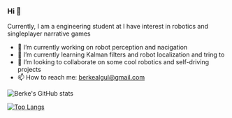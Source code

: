 ### Hi 👋

<!--
**Kokjix/Kokjix** is a ✨ _special_ ✨ repository because its `README.md` (this file) appears on your GitHub profile.

Here are some ideas to get you started:

- 🔭 I’m currently working on ...
- 🌱 I’m currently learning ...
- 👯 I’m looking to collaborate on ...
- 🤔 I’m looking for help with ...
- 💬 Ask me about ...
- 📫 How to reach me: ...
- 😄 Pronouns: ...
- ⚡ Fun fact: ...
-->
Currently, I am a engineering student at I have interest in robotics and singleplayer narrative games
- 🔭 I’m currently working on robot perception and nacigation
- 🌱 I’m currently learning Kalman filters and robot localization and tring to 
- 👯 I’m looking to collaborate on some cool robotics and self-driving projects
- 📫 How to reach me: berkealgul@gmail.com


![Berke's GitHub stats](https://github-readme-stats.vercel.app/api?username=berkealgul&show_icons=true&theme=onedark)

[![Top Langs](https://github-readme-stats.vercel.app/api/top-langs/?username=berkealgul)](https://github.com/anuraghazra/github-readme-stats)
